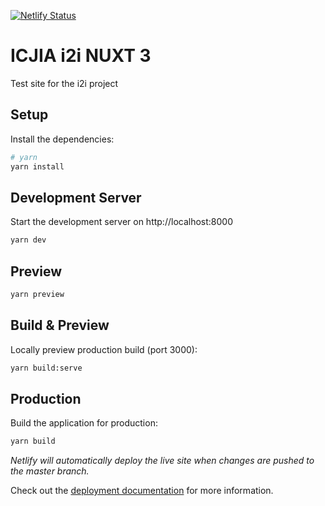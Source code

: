 [![Netlify Status](https://api.netlify.com/api/v1/badges/19d6ca7f-4313-4a1b-8ea5-f4400377634f/deploy-status)](https://app.netlify.com/sites/i2i/deploys)

# ICJIA i2i NUXT 3

Test site for the i2i project

## Setup

Install the dependencies:

```bash
# yarn
yarn install

```

## Development Server

Start the development server on http://localhost:8000

```bash
yarn dev
```

## Preview

```bash
yarn preview
```

## Build & Preview

Locally preview production build (port 3000):

```bash
yarn build:serve
```

## Production

Build the application for production:

```bash
yarn build
```

_Netlify will automatically deploy the live site when changes are pushed to the master branch._

Check out the [deployment documentation](https://nuxt.com/docs/getting-started/deployment) for more information.
